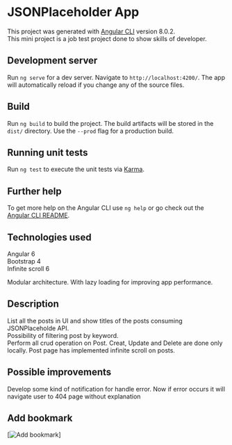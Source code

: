 # JSONPlaceholder App

This project was generated with [Angular CLI](https://github.com/angular/angular-cli) version 8.0.2. <br />
This mini project is a job test project done to show skills of developer.

## Development server

Run `ng serve` for a dev server. Navigate to `http://localhost:4200/`. The app will automatically reload if you change any of the source files.

## Build

Run `ng build` to build the project. The build artifacts will be stored in the `dist/` directory. Use the `--prod` flag for a production build.

## Running unit tests

Run `ng test` to execute the unit tests via [Karma](https://karma-runner.github.io).

## Further help

To get more help on the Angular CLI use `ng help` or go check out the [Angular CLI README](https://github.com/angular/angular-cli/blob/master/README.md).

## Technologies used

Angular 6 <br />
Bootstrap 4 <br />
Infinite scroll 6 <br />

Modular architecture. With lazy loading for improving app performance.

## Description

List all the posts in UI and show titles of the posts consuming JSONPlaceholde API. <br />
Possibility of filtering post by keyword. <br />
Perform all crud operation on Post. Creat, Update and Delete are done only locally.
Post page has implemented infinite scroll on posts.

## Possible improvements

Develop some kind of notification for handle error. Now if error occurs it will navigate user to 404 page without explanation

## Add bookmark

[![Add bookmark](https://ibb.co/xqsGh0F)]

